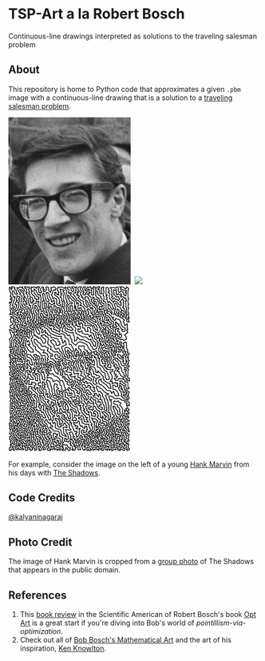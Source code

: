 # TSP-Art a la Robert Bosch
Continuous-line drawings interpreted as solutions to the traveling salesman problem

## About
This repository is home to Python code that approximates a given `.pbm` image with a continuous-line drawing that is a solution to a [traveling salesman problem](https://en.wikipedia.org/wiki/Travelling_salesman_problem). 

<a href="https://github.com/kalyaninagaraj/TSP-Art/blob/main/IMAGES/HM2.jpg"><img src="IMAGES/HM2.jpg?raw=true" width="245px"></a>&nbsp;&nbsp;<a href="https://github.com/kalyaninagaraj/TSP-Art/blob/main/IMAGES/HM2.pbm"><img src="IMAGES/HM2.pbm?raw=true" width="245px"></a>&nbsp;&nbsp;<a href="https://github.com/kalyaninagaraj/TSP-Art/blob/main/IMAGES/TSP_IMAGES/HM2.svg"><img src="IMAGES/TSP_IMAGES/HM2.svg?raw=true" width="245px"></a>


For example, consider the image on the left of a young [Hank Marvin](https://en.wikipedia.org/wiki/Hank_Marvin) from his days with [The Shadows](https://en.wikipedia.org/wiki/The_Shadows). 

## Code Credits
[@kalyaninagaraj](https://github.com/kalyaninagaraj)

## Photo Credit
The image of Hank Marvin is cropped from a [group photo](https://commons.wikimedia.org/wiki/File:Cliff_Richard_aankomst_met_zijn_Shadows,_Bestanddeelnr_913-7397.jpg) of The Shadows that appears in the public domain. 

## References
1. This [book review](https://blogs.scientificamerican.com/roots-of-unity/the-mathematics-of-opt-art/) in the Scientific American of Robert Bosch's book [Opt Art](https://press.princeton.edu/books/hardcover/9780691164069/opt-art) is a great start if you're diving into Bob's world of _pointillism-via-optimization_. 
2. Check out all of [Bob Bosch's Mathematical Art](http://www.dominoartwork.com/) and the art of his inspiration, [Ken Knowlton](http://www.kenknowlton.com/). 